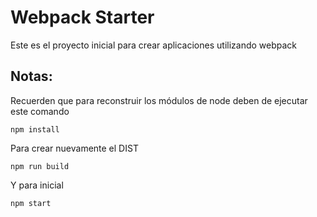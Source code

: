 # Webpack Starter
Este es el proyecto inicial para crear aplicaciones utilizando webpack


## Notas:

Recuerden que para reconstruir los módulos de node deben de ejecutar este comando

```
npm install
```

Para crear nuevamente el DIST

```
npm run build
```

Y para inicial

```
npm start
```
